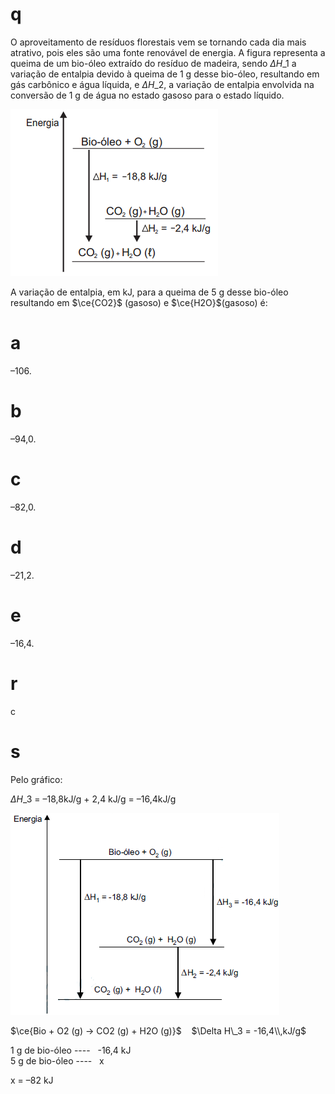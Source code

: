 # q
O aproveitamento de resíduos florestais vem se tornando cada dia mais atrativo, pois eles são uma fonte renovável de energia. A figura representa a queima de um bio-óleo extraído do resíduo de madeira, sendo $\Delta H\_1$ a variação de entalpia devido à queima de 1 g desse bio-óleo, resultando em gás carbônico e água líquida, e $\Delta H\_2$, a variação de entalpia envolvida na conversão de 1 g de água no estado gasoso para o estado líquido.

![](7c71b78b-3a1f-7e90-ea85-95e7fd566209.png)

A variação de entalpia, em kJ, para a queima de 5 g desse bio-óleo resultando em $\ce{CO2}$ (gasoso) e $\ce{H2O}$(gasoso) é:

# a
–106.

# b
–94,0.

# c
–82,0.

# d
–21,2.

# e
–16,4.

# r
c

# s
Pelo gráfico:

$\Delta H\_3$ = –18,8kJ/g + 2,4 kJ/g = –16,4kJ/g

![](710eaeee-bb5b-296f-b169-9020b67034df.png)

$\ce{Bio + O2 (g) → CO2 (g) + H2O (g)}$    $\Delta H\_3 = -16,4\\,kJ/g$

1 g de bio-óleo ----   -16,4 kJ\
5 g de bio-óleo ----   x

x = –82 kJ
